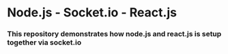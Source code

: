 <h1>Node.js - Socket.io - React.js</h1>
<h3>This repository demonstrates how node.js and react.js is setup together via socket.io</h3>